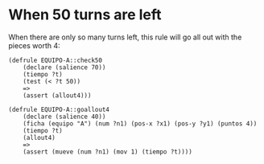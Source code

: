 # When 50 turns are left

When there are only so many turns left, this rule will go all out with the pieces worth 4:

```
(defrule EQUIPO-A::check50
	(declare (salience 70))
	(tiempo ?t)
	(test (< ?t 50))
	=>
	(assert (allout4)))

(defrule EQUIPO-A::goallout4
	(declare (salience 40))
	(ficha (equipo "A") (num ?n1) (pos-x ?x1) (pos-y ?y1) (puntos 4))
	(tiempo ?t)
	(allout4)
	=>
	(assert (mueve (num ?n1) (mov 1) (tiempo ?t))))
```

